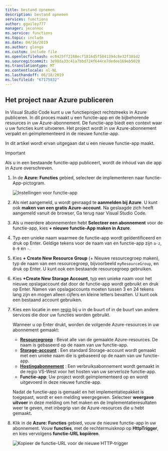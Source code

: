 ```yaml
---
title: bestand opnemen
description: bestand opnemen
services: functions
author: ggailey777
manager: jeconnoc
ms.service: functions
ms.topic: include
ms.date: 04/16/2019
ms.author: glenga
ms.custom: include file
ms.openlocfilehash: ec0425ff2188ecf1816d5f5841394c8e32f301d2
ms.sourcegitcommit: 3e98da33c41a7bbd724f644ce7dedee169eb5028
ms.translationtype: MT
ms.contentlocale: nl-NL
ms.lasthandoff: 06/18/2019
ms.locfileid: "67175832"
---
```

## <a name="publish-the-project-to-azure"></a>Het project naar Azure publiceren

In Visual Studio Code kunt u uw functieproject rechtstreeks in Azure publiceren. In dit proces maakt u een functie-app en de bijbehorende resources in uw Azure-abonnement. De functie-app biedt een context waar u uw functies kunt uitvoeren. Het project wordt in uw Azure-abonnement verpakt en geïmplementeerd in de nieuwe functie-app.

In dit artikel wordt ervan uitgegaan dat u een nieuwe functie-app maakt. 

> [!IMPORTANT]
> Als u in een bestaande functie-app publiceert, wordt de inhoud van die app in Azure overschreven.

1. In de **Azure: Functies** gebied, selecteer de implementeren naar functie-App-pictogram.

    ![Instellingen voor functie-app](./media/functions-publish-project-vscode/function-app-publish-project.png)

1. Als niet aangemeld, u wordt gevraagd te **aanmelden bij Azure**. U kunt ook **maken van een gratis Azure-account**. Na geslaagde zich heeft aangemeld vanuit de browser, Ga terug naar Visual Studio Code. 

1. Als u meerdere abonnementen hebt **Selecteer een abonnement** voor de functie-app, kies **+ nieuwe functie-App maken in Azure**.

1. Typ een unieke naam waarmee de functie-app wordt geïdentificeerd en druk op Enter. Geldige tekens voor de naam van en functie-app zijn `a-z`, `0-9` en `-`.

1. Kies **+ Create New Resource Group** (+ Nieuwe resourcegroep maken), typ de naam van een resourcegroep, bijvoorbeeld `myResourceGroup`, en druk op Enter. U kunt ook een bestaande resourcegroep gebruiken.

1. Kies **+Create New Storage Account**, typ een unieke naam voor het nieuwe opslagaccount dat door de functie-app wordt gebruikt en druk op Enter. Namen van opslagaccounts moeten tussen 3 en 24 tekens lang zijn en mogen alleen cijfers en kleine letters bevatten. U kunt ook een bestaand account gebruiken.

1. Kies een locatie in een [regio](https://azure.microsoft.com/regions/) bij u in de buurt of in de buurt van andere services die door uw functies worden gebruikt.

    Wanneer u op Enter drukt, worden de volgende Azure-resources in uw abonnement gemaakt:

    * **[Resourcegroep](../articles/azure-resource-manager/resource-group-overview.md)** : Bevat alle van de gemaakte Azure-resources. De naam is gebaseerd op de naam van uw functie-app.
    * **[Storage-account](../articles/storage/common/storage-quickstart-create-account.md)** : Een standard Storage-account wordt gemaakt met een unieke naam die is gebaseerd op de naam van uw functie-app.
    * **[Hostingabonnement](../articles/azure-functions/functions-scale.md)** : Een verbruiksabonnement wordt gemaakt in de regio VS-West voor het hosten van uw serverloze functie-app.
    * **Functie-app**: Uw project wordt geïmplementeerd op en wordt uitgevoerd in deze nieuwe functie-app.

    Nadat de functie-app is gemaakt en het implementatiepakket is toegepast, wordt er een melding weergegeven. Selecteer **weergave uitvoer** in deze melding om het maken en de Implementatieresultaten weer te geven, met inbegrip van de Azure-resources die u hebt gemaakt.

1. Klik in de **Azure: Functies** gebied, vouw de nieuwe functie-app in uw abonnement. Vouw **functies**, met de rechtermuisknop op **HttpTrigger**, en kies vervolgens **functie-URL kopiëren**.

    ![Kopieer de functie-URL voor de nieuwe HTTP-trigger](./media/functions-publish-project-vscode/function-copy-endpoint-url.png)
